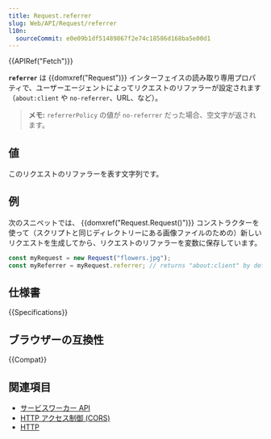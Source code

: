 ```yaml
---
title: Request.referrer
slug: Web/API/Request/referrer
l10n:
  sourceCommit: e0e09b1df51489867f2e74c18586d168ba5e00d1
---
```


{{APIRef("Fetch")}}

**`referrer`** は {{domxref("Request")}} インターフェイスの読み取り専用プロパティで、ユーザーエージェントによってリクエストのリファラーが設定されます（`about:client` や `no-referrer`、URL、など）。

> **メモ:** `referrerPolicy` の値が `no-referrer` だった場合、空文字が返されます。

## 値

このリクエストのリファラーを表す文字列です。

## 例

次のスニペットでは、 {{domxref("Request.Request()")}} コンストラクターを使って（スクリプトと同じディレクトリーにある画像ファイルのための）新しいリクエストを生成してから、リクエストのリファラーを変数に保存しています。

```js
const myRequest = new Request("flowers.jpg");
const myReferrer = myRequest.referrer; // returns "about:client" by default
```

## 仕様書

{{Specifications}}

## ブラウザーの互換性

{{Compat}}

## 関連項目

- [サービスワーカー API](/ja/docs/Web/API/Service_Worker_API)
- [HTTP アクセス制御 (CORS)](/ja/docs/Web/HTTP/CORS)
- [HTTP](/ja/docs/Web/HTTP)
